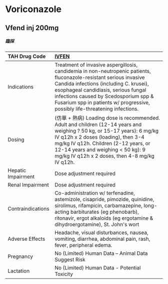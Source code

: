 # Voriconazole

## Vfend inj 200mg

##### 臨採

| TAH Drug Code      | [**IVFEN**](https://www.tahsda.org.tw/drugs/hissearch.php?drug_code=IVFEN)                                                                                                                                                                                                                                                  |
|:-------------------|:----------------------------------------------------------------------------------------------------------------------------------------------------------------------------------------------------------------------------------------------------------------------------------------------------------------------------|
| Indications        | Treatment of invasive aspergillosis, candidemia in non-neutropenic patients, fluconazole-resistant serious invasive Candida infections (including C. krusei), esophageal candidiasis, serious fungal infections caused by Scedosporium spp & Fusarium spp in patients w/ progressive, possibly life-threatening infections. |
| Dosing             | (仿單 + 熱病) Loading dose is recommended. Adult and children (12-14 years and weighing ? 50 kg, or 15-17 years): 6 mg/kg IV q12h x 2 doses (loading), then 3-4 mg/kg IV q12h. Children (2-12 years, or 12-14 years and weighing < 50 kg): 9 mg/kg IV q12h x 2 doses, then 4-8 mg/kg IV q12h.                               |
| Hepatic Impairment | Dose adjustment required                                                                                                                                                                                                                                                                                                    |
| Renal Impairment   | Dose adjustment required                                                                                                                                                                                                                                                                                                    |
| Contraindications  | Co-administration w/ terfenadine, astemizole, cisapride, pimozide, quinidine, sirolimus, rifampicin, carbamazepine, long-acting barbiturates (eg phenobarb), ritonavir, ergot alkaloids (eg ergotamine & dihydroergotamine), St. John's wort                                                                                |
| Adverse Effects    | Headache, visual disturbances, nausea, vomiting, diarrhea, abdominal pain, rash, fever, peripheral edema.                                                                                                                                                                                                                   |
| Pregnancy          | No (Limited) Human Data – Animal Data Suggest Risk                                                                                                                                                                                                                                                                          |
| Lactation          | No (Limited) Human Data - Potential Toxicity                                                                                                                                                                                                                                                                                |

